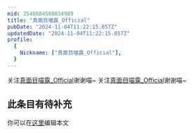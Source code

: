 ```yaml
---
mid: 3546684588034989
title: "真面目喵露_Official"
pubDate: "2024-11-04T11:22:15.057Z"
updatedDate: "2024-11-04T11:22:15.057Z"
profile:
  {
    Nickname: ["真面目喵露_Official"],
  }
---
```


关注[真面目喵露_Official](https://space.bilibili.com/3546684588034989)谢谢喵~ 关注[真面目喵露_Official](https://space.bilibili.com/3546684588034989)谢谢喵~

## 此条目有待补充
你可以在[这里](https://github.com/Yuhanawa/VTuber.ICU/edit/master/src/content/v/真面目喵露_Official/index.md)编辑本文
